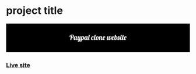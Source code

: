 # project title
![](https://github.com/khalidadamu/Paypal-static-website-clone/blob/main/images/Paypal_clone_website%20(3).png)

### [Live site](https://paypalcloneproject.netlify.app)
